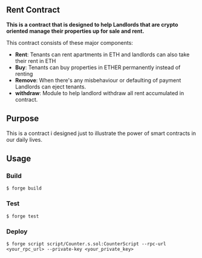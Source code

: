 ## Rent Contract

**This is a contract that is designed to help Landlords that are crypto oriented manage their properties up for sale and rent.**

This contract consists of these major components:

-   **Rent**: Tenants can rent apartments in ETH and landlords can also take their rent in ETH
-   **Buy**: Tenants can buy properties in ETHER permanently instead of renting
-   **Remove**: When there's any misbehaviour or defaulting of payment Landlords can eject tenants.
-   **withdraw**: Module to help landlord withdraw all rent accumulated in contract.

## Purpose

This is a contract i designed just to illustrate the power of smart contracts in our daily lives.

## Usage

### Build

```shell
$ forge build
```

### Test

```shell
$ forge test
```

### Deploy

```shell
$ forge script script/Counter.s.sol:CounterScript --rpc-url <your_rpc_url> --private-key <your_private_key>
```
